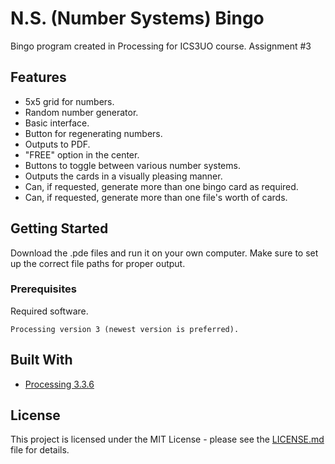 # N.S. (Number Systems) Bingo
Bingo program created in Processing for ICS3UO course.
Assignment #3

## Features

* 5x5 grid for numbers.
* Random number generator.
* Basic interface.
* Button for regenerating numbers.
* Outputs to PDF.
* "FREE" option in the center.
* Buttons to toggle between various number systems.
* Outputs the cards in a visually pleasing manner.
* Can, if requested, generate more than one bingo card as required.
* Can, if requested, generate more than one file's worth of cards.

## Getting Started

Download the .pde files and run it on your own computer.
Make sure to set up the correct file paths for proper output.

### Prerequisites

Required software.

```
Processing version 3 (newest version is preferred).
```

## Built With

* [Processing 3.3.6](https://processing.org/download/)

## License

This project is licensed under the MIT License - please see the [LICENSE.md](LICENSE.md) file for details.
